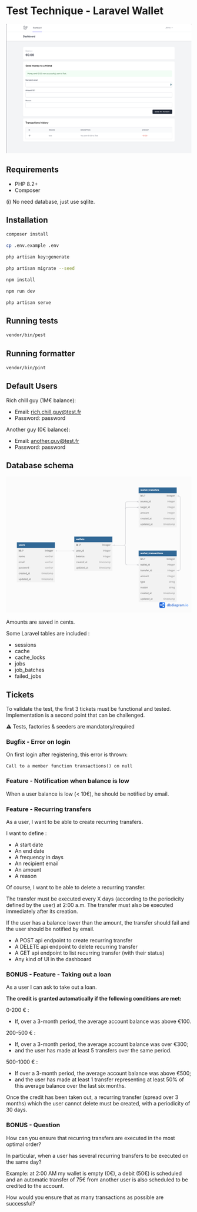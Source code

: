 # Test Technique - Laravel Wallet

![Screenshot](screenshot.png)

## Requirements

- PHP 8.2+
- Composer

(i) No need database, just use sqlite.

## Installation

```bash
composer install
```

```bash
cp .env.example .env
```

```bash
php artisan key:generate
```

```bash
php artisan migrate --seed
```

```bash
npm install
```

```bash
npm run dev
```

```bash
php artisan serve
```

## Running tests

```bash
vendor/bin/pest
```

## Running formatter

```bash
vendor/bin/pint
```

## Default Users

Rich chill guy (1M€ balance):
- Email: rich.chill.guy@test.fr
- Password: password

Another guy (0€ balance):
- Email: another.guy@test.fr
- Password: password

## Database schema

![Database schema](mcd.png)

Amounts are saved in cents.

Some Laravel tables are included : 
- sessions
- cache
- cache_locks
- jobs
- job_batches
- failed_jobs

## Tickets

To validate the test, the first 3 tickets must be functional and tested. Implementation is a second point that can be challenged.

⚠️ Tests, factories & seeders are mandatory/required

### Bugfix - Error on login

On first login after registering, this error is thrown:
```
Call to a member function transactions() on null
```

### Feature - Notification when balance is low

When a user balance is low (< 10€), he should be notified by email.

### Feature - Recurring transfers

As a user, I want to be able to create recurring transfers.

I want to define : 
- A start date
- An end date
- A frequency in days
- An recipient email
- An amount
- A reason

Of course, I want to be able to delete a recurring transfer.

The transfer must be executed every X days (according to the periodicity defined by the user) at 2:00 a.m.
The transfer must also be executed immediately after its creation.

If the user has a balance lower than the amount, the transfer should fail and the user should be notified by email.

- A POST api endpoint to create recurring transfer
- A DELETE api endpoint to delete recurring transfer
- A GET api endpoint to list recurring transfer (with their status)
- Any kind of UI in the dashboard

### BONUS - Feature - Taking out a loan

As a user I can ask to take out a loan.

**The credit is granted automatically if the following conditions are met:**

0-200 € :
- If, over a 3-month period, the average account balance was above €100.

200-500 € :
- If, over a 3-month period, the average account balance was over €300;
- and the user has made at least 5 transfers over the same period.

500-1000 € :
- If over a 3-month period, the average account balance was above €500;
- and the user has made at least 1 transfer representing at least 50% of this average balance over the last six months.

Once the credit has been taken out, a recurring transfer (spread over 3 months) which the user cannot delete must be created, with a periodicity of 30 days.

### BONUS - Question

How can you ensure that recurring transfers are executed in the most optimal order?

In particular, when a user has several recurring transfers to be executed on the same day?

Example: at 2:00 AM my wallet is empty (0€), a debit (50€) is scheduled and an automatic transfer of 75€ from another user is also scheduled to be credited to the account.

How would you ensure that as many transactions as possible are successful?
